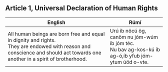 ## Article 1, Universal Declaration of Human Rights

|English|Rúmí|
|----|----|
| All human beings are born free and equal in dignity and rights. <br>They are endowed with reason and conscience and should act towards one another in a spirit of brotherhood. | Urú íb nöcú ög, canöm nu jóm-wúm íb jóm téc. <br>Nu bav ag-kos-kú íb ag-ó,íb yfub jóm-ytum úöd o-vte.    |
